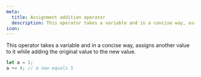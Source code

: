 ```yaml
---
meta:
  title: Assignment addition operator
  description: This operator takes a variable and in a concise way, assigns another value to it while adding the original value to the new value.
icon:
---
```


This operator takes a variable and in a concise way, assigns another
value to it while adding the original value to the new value.

```javascript
let a = 1;
a += 4; // a now equals 5
```
